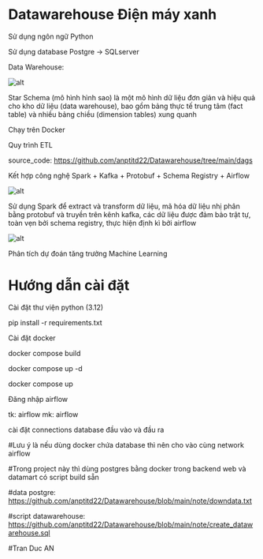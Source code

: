 # Datawarehouse Điện máy xanh
Sử dụng ngôn ngữ Python

Sử dụng database Postgre -> SQLserver

Data Warehouse:

![alt](https://res.cloudinary.com/dyzdqrbw8/image/upload/v1750651954/Screenshot_2025-06-23_111057_nt8s8m.png)

Star Schema (mô hình hình sao) là một mô hình dữ liệu đơn giản và hiệu quả cho kho dữ liệu (data warehouse), bao gồm bảng thực tế trung tâm (fact table) và nhiều bảng chiều (dimension tables) xung quanh

Chạy trên Docker

Quy trình ETL 

source_code: https://github.com/anptitd22/Datawarehouse/tree/main/dags

Kết hợp công nghệ Spark + Kafka + Protobuf + Schema Registry + Airflow

![alt](https://res.cloudinary.com/dyzdqrbw8/image/upload/v1750618417/Screenshot_2025-06-23_015216_ziazhg.png)

Sử dụng Spark để extract và transform dữ liệu, mã hóa dữ liệu nhị phân bằng protobuf và truyền trên kênh kafka,
các dữ liệu được đảm bảo trật tự, toàn vẹn bởi schema registry, thực hiện định kì bởi airflow

![alt](https://res.cloudinary.com/dyzdqrbw8/image/upload/v1750618416/ok_apdjoj.png)

Phân tích dự đoán tăng trưởng Machine Learning

# Hướng dẫn cài đặt

Cài đặt thư viện python (3.12)

pip install -r requirements.txt

Cài đặt docker

docker compose build 

docker compose up -d

docker compose up

Đăng nhập airflow 

tk: airflow mk: airflow

cài đặt connections database đầu vào và đầu ra

#Lưu ý là nếu dùng docker chứa database thì nên cho vào cùng network airflow

#Trong project này thì dùng postgres bằng docker trong backend web và datamart có script build sẵn

#data postgre: https://github.com/anptitd22/Datawarehouse/blob/main/note/downdata.txt

#script datawarehouse: https://github.com/anptitd22/Datawarehouse/blob/main/note/create_datawarehouse.sql

#Tran Duc AN

